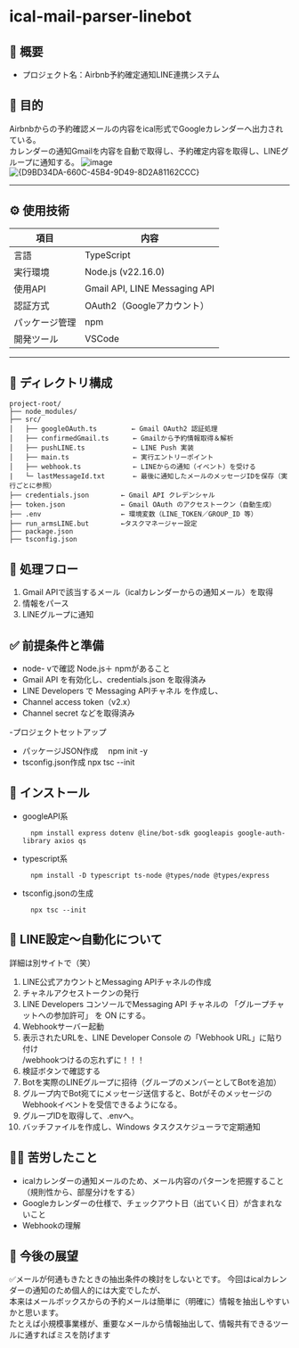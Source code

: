 # ical-mail-parser-linebot

## 📌 概要
- プロジェクト名：Airbnb予約確定通知LINE連携システム

## 🎯 目的
Airbnbからの予約確認メールの内容をical形式でGoogleカレンダーへ出力されている。<br>
カレンダーの通知Gmailを内容を自動で取得し、予約確定内容を取得し、LINEグループに通知する。
![image](https://github.com/user-attachments/assets/31ac412c-f549-431a-9788-5236884f21b1)
![{D9BD34DA-660C-45B4-9D49-8D2A81162CCC}](https://github.com/user-attachments/assets/88557c70-71a5-4f25-9b5e-b603050fcf52)



---

## ⚙️ 使用技術

| 項目             | 内容                           |
|------------------|--------------------------------|
| 言語             | TypeScript                     |
| 実行環境         | Node.js (v22.16.0)           |
| 使用API          | Gmail API, LINE Messaging API  |
| 認証方式         | OAuth2（Googleアカウント）     |
| パッケージ管理   | npm                            |
| 開発ツール       | VSCode                   |

---

## 📂 ディレクトリ構成
```
project-root/
├── node_modules/
├── src/
│   ├── googleOAuth.ts       　← Gmail OAuth2 認証処理
│   ├── confirmedGmail.ts      ← Gmailから予約情報取得＆解析
│   ├── pushLINE.ts            ← LINE Push 実装
│   ├── main.ts                ← 実行エントリーポイント
│   ├── webhook.ts             ← LINEからの通知（イベント）を受ける
|   └─ lastMessageId.txt       ← 最後に通知したメールのメッセージIDを保存（実行ごとに参照）
├── credentials.json        ← Gmail API クレデンシャル
├── token.json              ← Gmail OAuth のアクセストークン（自動生成）
├── .env                    ← 環境変数（LINE_TOKEN／GROUP_ID 等）
├── run_armsLINE.but        ←タスクマネージャー設定
├── package.json
├── tsconfig.json
```

## 🔄 処理フロー
1. Gmail APIで該当するメール（icalカレンダーからの通知メール）を取得
2. 情報をパース
3. LINEグループに通知

## ✅ 前提条件と準備
- node- vで確認 Node.js＋ npmがあること
- Gmail API を有効化し、credentials.json を取得済み
- LINE Developers で Messaging APIチャネル を作成し、
 - Channel access token（v2.x）
 - Channel secret
などを取得済み

-プロジェクトセットアップ
 - パッケージJSON作成　
    npm init -y
 - tsconfig.json作成
    npx tsc --init

## 🚀 インストール
- googleAPI系<br>

        npm install express dotenv @line/bot-sdk googleapis google-auth-library axios qs

- typescript系<br>

        npm install -D typescript ts-node @types/node @types/express

- tsconfig.jsonの生成

        npx tsc --init

## 🔔 LINE設定～自動化について
詳細は別サイトで（笑）
1. LINE公式アカウントとMessaging APIチャネルの作成
2. チャネルアクセストークンの発行
3. LINE Developers コンソールでMessaging API チャネルの 「グループチャットへの参加許可」 を ON にする。
4. Webhookサーバー起動
5. 表示されたURLを、LINE Developer Console の「Webhook URL」に貼り付け<br>
   /webhookつけるの忘れずに！！！
6. 検証ボタンで確認する
7. Botを実際のLINEグループに招待（グループのメンバーとしてBotを追加）
8. グループ内でBot宛てにメッセージ送信すると、BotがそのメッセージのWebhookイベントを受信できるようになる。
9. グループIDを取得して、.envへ。
10. バッチファイルを作成し、Windows タスクスケジューラで定期通知

## 🧗‍♀️ 苦労したこと
- icalカレンダーの通知メールのため、メール内容のパターンを把握すること（規則性から、部屋分けをする）
- Googleカレンダーの仕様で、チェックアウト日（出ていく日）が含まれないこと
- Webhookの理解

## 🚧 今後の展望
✅メールが何通もきたときの抽出条件の検討をしないとです。
今回はicalカレンダーの通知のため個人的には大変でしたが、<br>
本来はメールボックスからの予約メールは簡単に（明確に）情報を抽出しやすいかと思います。<br>
たとえば小規模事業様が、重要なメールから情報抽出して、情報共有できるツールに通すればミスを防げます


